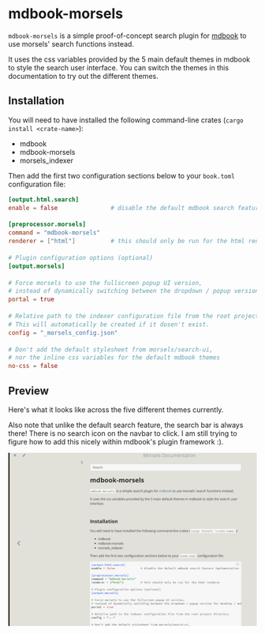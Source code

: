 # mdbook-morsels

`mdbook-morsels` is a simple proof-of-concept search plugin for [mdbook](https://github.com/rust-lang/mdBook) to use morsels' search functions instead.

It uses the css variables provided by the 5 main default themes in mdbook to style the search user interface. You can switch the themes in this documentation to try out the different themes.

## Installation

You will need to have installed the following command-line crates (`cargo install <crate-name>`):
- mdbook
- mdbook-morsels
- morsels_indexer

Then add the first two configuration sections below to your `book.toml` configuration file:

```toml
[output.html.search]
enable = false               # disable the default mdbook search feature implementation

[preprocessor.morsels]
command = "mdbook-morsels"
renderer = ["html"]          # this should only be run for the html renderer

# Plugin configuration options (optional)
[output.morsels]

# Force morsels to use the fullscreen popup UI version,
# instead of dynamically switching between the dropdown / popup version for desktop / mobile devices
portal = true

# Relative path to the indexer configuration file from the root project directory
# This will automatically be created if it dosen't exist.
config = "_morsels_config.json"

# Don't add the default stylesheet from morsels/search-ui,
# nor the inline css variables for the default mdbook themes
no-css = false
```

## Preview

Here's what it looks like across the five different themes currently.

Also note that unlike the default search feature, the search bar is always there! There is no search icon on the navbar to click. I am still trying to figure how to add this nicely within mdbook's plugin framework :).

![mdbook morsels plugin preview](./images/mdbook-preview.gif)
